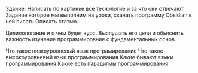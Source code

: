 Здание: Написать по картинке все технологие и за что они отвечают
Задание которое мы выполним на уроки, скачать программу Obsidian в ней писать Описать статью.

Целипологание и о чем будет курс. Выслушать его цели и обьяснить важность изучение программировние с фундаментальных основ.

Что такое низкоуровневый язык програмирование 
Что такое высокоуровневый язык программирования
Какие бывают языки программирования 
Какие есть парадигмы программирования